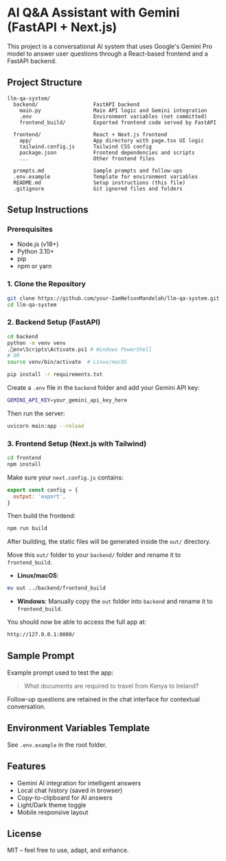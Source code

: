 
# AI Q&A Assistant with Gemini (FastAPI + Next.js)

This project is a conversational AI system that uses Google's Gemini Pro model to answer user questions through a React-based frontend and a FastAPI backend.

## Project Structure

```
llm-qa-system/
  backend/                  FastAPI backend
    main.py                 Main API logic and Gemini integration
    .env                    Environment variables (not committed)
    frontend_build/         Exported frontend code served by FastAPI

  frontend/                 React + Next.js frontend
    app/                    App directory with page.tsx UI logic
    tailwind.config.js      Tailwind CSS config
    package.json            Frontend dependencies and scripts
    ...                     Other frontend files

  prompts.md                Sample prompts and follow-ups
  .env.example              Template for environment variables
  README.md                 Setup instructions (this file)
  .gitignore                Git ignored files and folders
```

## Setup Instructions

### Prerequisites

- Node.js (v18+)
- Python 3.10+
- pip
- npm or yarn

### 1. Clone the Repository

```bash
git clone https://github.com/your-IamNelsonMandelah/llm-qa-system.git
cd llm-qa-system
```

### 2. Backend Setup (FastAPI)

```bash
cd backend
python -m venv venv
.env\Scripts\Activate.ps1 # Windows PowerShell
# OR
source venv/bin/activate  # Linux/macOS

pip install -r requirements.txt
```

Create a `.env` file in the `backend` folder and add your Gemini API key:

```bash
GEMINI_API_KEY=your_gemini_api_key_here
```

Then run the server:

```bash
uvicorn main:app --reload
```

### 3. Frontend Setup (Next.js with Tailwind)

```bash
cd frontend
npm install
```

Make sure your `next.config.js` contains:

```js
export const config = {
  output: 'export',
}
```

Then build the frontend:

```bash
npm run build
```

After building, the static files will be generated inside the `out/` directory.

Move this `out/` folder to your `backend/` folder and rename it to `frontend_build`.

- **Linux/macOS**:

```bash
mv out ../backend/frontend_build
```

- **Windows**: Manually copy the `out` folder into `backend` and rename it to `frontend_build`.

You should now be able to access the full app at:

```bash
http://127.0.0.1:8000/
```

## Sample Prompt

Example prompt used to test the app:

> What documents are required to travel from Kenya to Ireland?

Follow-up questions are retained in the chat interface for contextual conversation.

## Environment Variables Template

See `.env.example` in the root folder.

## Features

- Gemini AI integration for intelligent answers  
- Local chat history (saved in browser)  
- Copy-to-clipboard for AI answers  
- Light/Dark theme toggle  
- Mobile responsive layout  

## License

MIT – feel free to use, adapt, and enhance.
